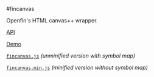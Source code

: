 #fincanvas

Openfin's HTML canvas++ wrapper.

[API](http://openfin.github.io/fincanvas)

[Demo](http://openfin.github.io/fincanvas/demo.html)

[`fincanvas.js`](http://openfin.github.io/fincanvas.js) _(unminified version with symbol map)_

[`fincanvas.min.js`](http://openfin.github.io/fincanvas.min.js) _(minified version without symbol map)_

